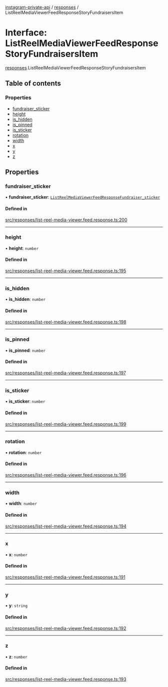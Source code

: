[instagram-private-api](../../README.md) / [responses](../../modules/responses.md) / ListReelMediaViewerFeedResponseStoryFundraisersItem

# Interface: ListReelMediaViewerFeedResponseStoryFundraisersItem

[responses](../../modules/responses.md).ListReelMediaViewerFeedResponseStoryFundraisersItem

## Table of contents

### Properties

- [fundraiser\_sticker](ListReelMediaViewerFeedResponseStoryFundraisersItem.md#fundraiser_sticker)
- [height](ListReelMediaViewerFeedResponseStoryFundraisersItem.md#height)
- [is\_hidden](ListReelMediaViewerFeedResponseStoryFundraisersItem.md#is_hidden)
- [is\_pinned](ListReelMediaViewerFeedResponseStoryFundraisersItem.md#is_pinned)
- [is\_sticker](ListReelMediaViewerFeedResponseStoryFundraisersItem.md#is_sticker)
- [rotation](ListReelMediaViewerFeedResponseStoryFundraisersItem.md#rotation)
- [width](ListReelMediaViewerFeedResponseStoryFundraisersItem.md#width)
- [x](ListReelMediaViewerFeedResponseStoryFundraisersItem.md#x)
- [y](ListReelMediaViewerFeedResponseStoryFundraisersItem.md#y)
- [z](ListReelMediaViewerFeedResponseStoryFundraisersItem.md#z)

## Properties

### fundraiser\_sticker

• **fundraiser\_sticker**: [`ListReelMediaViewerFeedResponseFundraiser_sticker`](ListReelMediaViewerFeedResponseFundraiser_sticker.md)

#### Defined in

[src/responses/list-reel-media-viewer.feed.response.ts:200](https://github.com/Nerixyz/instagram-private-api/blob/4971f34/src/responses/list-reel-media-viewer.feed.response.ts#L200)

___

### height

• **height**: `number`

#### Defined in

[src/responses/list-reel-media-viewer.feed.response.ts:195](https://github.com/Nerixyz/instagram-private-api/blob/4971f34/src/responses/list-reel-media-viewer.feed.response.ts#L195)

___

### is\_hidden

• **is\_hidden**: `number`

#### Defined in

[src/responses/list-reel-media-viewer.feed.response.ts:198](https://github.com/Nerixyz/instagram-private-api/blob/4971f34/src/responses/list-reel-media-viewer.feed.response.ts#L198)

___

### is\_pinned

• **is\_pinned**: `number`

#### Defined in

[src/responses/list-reel-media-viewer.feed.response.ts:197](https://github.com/Nerixyz/instagram-private-api/blob/4971f34/src/responses/list-reel-media-viewer.feed.response.ts#L197)

___

### is\_sticker

• **is\_sticker**: `number`

#### Defined in

[src/responses/list-reel-media-viewer.feed.response.ts:199](https://github.com/Nerixyz/instagram-private-api/blob/4971f34/src/responses/list-reel-media-viewer.feed.response.ts#L199)

___

### rotation

• **rotation**: `number`

#### Defined in

[src/responses/list-reel-media-viewer.feed.response.ts:196](https://github.com/Nerixyz/instagram-private-api/blob/4971f34/src/responses/list-reel-media-viewer.feed.response.ts#L196)

___

### width

• **width**: `number`

#### Defined in

[src/responses/list-reel-media-viewer.feed.response.ts:194](https://github.com/Nerixyz/instagram-private-api/blob/4971f34/src/responses/list-reel-media-viewer.feed.response.ts#L194)

___

### x

• **x**: `number`

#### Defined in

[src/responses/list-reel-media-viewer.feed.response.ts:191](https://github.com/Nerixyz/instagram-private-api/blob/4971f34/src/responses/list-reel-media-viewer.feed.response.ts#L191)

___

### y

• **y**: `string`

#### Defined in

[src/responses/list-reel-media-viewer.feed.response.ts:192](https://github.com/Nerixyz/instagram-private-api/blob/4971f34/src/responses/list-reel-media-viewer.feed.response.ts#L192)

___

### z

• **z**: `number`

#### Defined in

[src/responses/list-reel-media-viewer.feed.response.ts:193](https://github.com/Nerixyz/instagram-private-api/blob/4971f34/src/responses/list-reel-media-viewer.feed.response.ts#L193)
